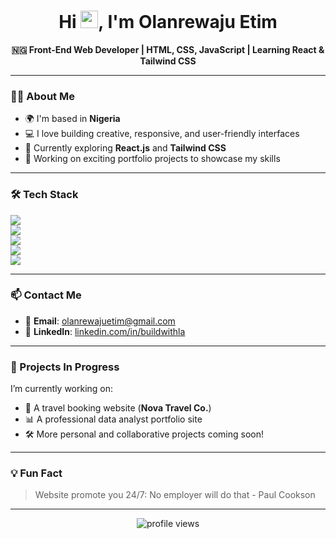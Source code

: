 <h1 align="center">
 Hi <img src="https://em-content.zobj.net/thumbs/120/apple/325/waving-hand_1f44b.png" width="28" alt="wave emoji"/>, I'm Olanrewaju Etim
</h1>

<p align="center">
  <strong>🇳🇬 Front-End Web Developer | HTML, CSS, JavaScript | Learning React & Tailwind CSS</strong>
</p>

---

### 👨‍💻 About Me

- 🌍 I'm based in **Nigeria**
- 💻 I love building creative, responsive, and user-friendly interfaces
- 🌱 Currently exploring **React.js** and **Tailwind CSS**
- 🧰 Working on exciting portfolio projects to showcase my skills

---

### 🛠 Tech Stack

<p align="left">
  <img src="https://img.shields.io/badge/HTML5-E34F26?style=for-the-badge&logo=html5&logoColor=white" /><br>
  <img src="https://img.shields.io/badge/CSS3-1572B6?style=for-the-badge&logo=css3&logoColor=white" /><br>
  <img src="https://img.shields.io/badge/JavaScript-F7DF1E?style=for-the-badge&logo=javascript&logoColor=black" /><br>
  <img src="https://img.shields.io/badge/React-20232A?style=for-the-badge&logo=react&logoColor=61DAFB" /><br>
  <img src="https://img.shields.io/badge/Tailwind_CSS-38B2AC?style=for-the-badge&logo=tailwind-css&logoColor=white" />
</p>

---

### 📫 Contact Me

- 📧 **Email**: [olanrewajuetim@gmail.com](mailto:olanrewajuetim@gmail.com)  
- 💼 **LinkedIn**: [linkedin.com/in/buildwithla](https://www.linkedin.com/in/buildwithla)

---

### 🚧 Projects In Progress

I’m currently working on:
- 🧳 A travel booking website (**Nova Travel Co.**)
- 📊 A professional data analyst portfolio site
- 🛠 More personal and collaborative projects coming soon!

---

### 💡 Fun Fact

>Website promote you 24/7: No employer will do that - Paul Cookson

---

<p align="center">
  <img src="https://komarev.com/ghpvc/?username=buildwithla&style=flat-square&color=blue" alt="profile views"/>
</p>
